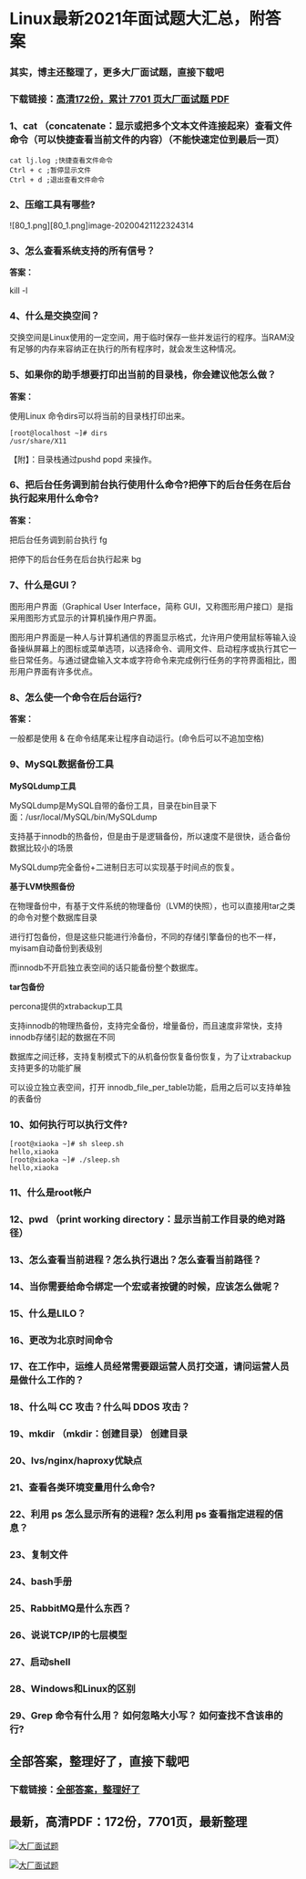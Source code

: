 # Linux最新2021年面试题大汇总，附答案

### 其实，博主还整理了，更多大厂面试题，直接下载吧

### 下载链接：[高清172份，累计 7701 页大厂面试题  PDF](https://github.com/souyunku/DevBooks/blob/master/docs/index.md)



### 1、cat （concatenate：显示或把多个文本文件连接起来）查看文件命令（可以快捷查看当前文件的内容）（不能快速定位到最后一页）

```
cat lj.log ;快捷查看文件命令 
Ctrl + c ;暂停显示文件
Ctrl + d ;退出查看文件命令
```


### 2、压缩工具有哪些?

![80_1.png][80_1.png]image-20200421122324314


### 3、怎么查看系统支持的所有信号？

**答案：**

kill -l


### 4、什么是交换空间？

交换空间是Linux使用的一定空间，用于临时保存一些并发运行的程序。当RAM没有足够的内存来容纳正在执行的所有程序时，就会发生这种情况。


### 5、如果你的助手想要打印出当前的目录栈，你会建议他怎么做？

**答案：**

使用Linux 命令dirs可以将当前的目录栈打印出来。

```
[root@localhost ~]# dirs
/usr/share/X11
```

【附】：目录栈通过pushd popd 来操作。


### 6、把后台任务调到前台执行使用什么命令?把停下的后台任务在后台执行起来用什么命令?

**答案：**

把后台任务调到前台执行 fg

把停下的后台任务在后台执行起来 bg


### 7、什么是GUI？

图形用户界面（Graphical User Interface，简称 GUI，又称图形用户接口）是指采用图形方式显示的计算机操作用户界面。

图形用户界面是一种人与计算机通信的界面显示格式，允许用户使用鼠标等输入设备操纵屏幕上的图标或菜单选项，以选择命令、调用文件、启动程序或执行其它一些日常任务。与通过键盘输入文本或字符命令来完成例行任务的字符界面相比，图形用户界面有许多优点。


### 8、怎么使一个命令在后台运行?

**答案：**

一般都是使用 & 在命令结尾来让程序自动运行。(命令后可以不追加空格)


### 9、MySQL数据备份工具

**MySQLdump工具**

MySQLdump是MySQL自带的备份工具，目录在bin目录下面：/usr/local/MySQL/bin/MySQLdump

支持基于innodb的热备份，但是由于是逻辑备份，所以速度不是很快，适合备份数据比较小的场景

MySQLdump完全备份+二进制日志可以实现基于时间点的恢复。

**基于LVM快照备份**

在物理备份中，有基于文件系统的物理备份（LVM的快照），也可以直接用tar之类的命令对整个数据库目录

进行打包备份，但是这些只能进行泠备份，不同的存储引擎备份的也不一样，myisam自动备份到表级别

而innodb不开启独立表空间的话只能备份整个数据库。

**tar包备份**

percona提供的xtrabackup工具

支持innodb的物理热备份，支持完全备份，增量备份，而且速度非常快，支持innodb存储引起的数据在不同

数据库之间迁移，支持复制模式下的从机备份恢复备份恢复，为了让xtrabackup支持更多的功能扩展

可以设立独立表空间，打开 innodb_file_per_table功能，启用之后可以支持单独的表备份


### 10、如何执行可以执行文件?

```
[root@xiaoka ~]# sh sleep.sh
hello,xiaoka
[root@xiaoka ~]# ./sleep.sh
hello,xiaoka
```


### 11、什么是root帐户
### 12、pwd （print working directory：显示当前工作目录的绝对路径）
### 13、怎么查看当前进程？怎么执行退出？怎么查看当前路径？
### 14、当你需要给命令绑定一个宏或者按键的时候，应该怎么做呢？
### 15、什么是LILO？
### 16、更改为北京时间命令
### 17、在工作中，运维人员经常需要跟运营人员打交道，请问运营人员是做什么工作的？
### 18、什么叫 CC 攻击？什么叫 DDOS 攻击？
### 19、mkdir （mkdir：创建目录） 创建目录
### 20、lvs/nginx/haproxy优缺点
### 21、查看各类环境变量用什么命令?
### 22、利用 ps 怎么显示所有的进程? 怎么利用 ps 查看指定进程的信息？
### 23、复制文件
### 24、bash手册
### 25、RabbitMQ是什么东西？
### 26、说说TCP/IP的七层模型
### 27、启动shell
### 28、Windows和Linux的区别
### 29、Grep 命令有什么用？ 如何忽略大小写？ 如何查找不含该串的行?




## 全部答案，整理好了，直接下载吧

### 下载链接：[全部答案，整理好了](https://www.souyunku.com/wp-content/uploads/weixin/githup-weixin-2.png)




## 最新，高清PDF：172份，7701页，最新整理

[![大厂面试题](https://www.souyunku.com/wp-content/uploads/weixin/mst.png "架构师专栏")](https://www.souyunku.com/wp-content/uploads/weixin/githup-weixin.png "架构师专栏")

[![大厂面试题](https://www.souyunku.com/wp-content/uploads/weixin/githup-weixin.png "架构师专栏")](https://www.souyunku.com/wp-content/uploads/weixin/githup-weixin.png "架构师专栏")

